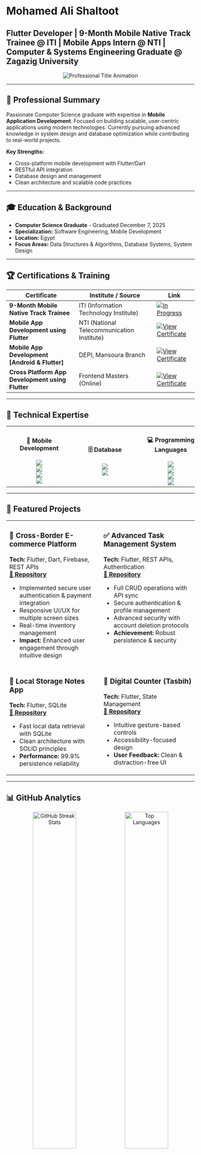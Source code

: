 # Mohamed Ali Shaltoot
## Flutter Developer | 9-Month Mobile Native Track Trainee @ ITI | Mobile Apps Intern @ NTI | Computer & Systems Engineering Graduate @ Zagazig University

<p align="center">
  <img src="https://readme-typing-svg.demolab.com?font=JetBrains+Mono&size=24&pause=1000&color=2E86AB&width=600&lines=Computer+Science+Graduate;Flutter+%26+Mobile+Developer;Building+Scalable+Solutions" alt="Professional Title Animation">
</p>

---

## 🎯 Professional Summary

Passionate Computer Science graduate with expertise in **Mobile Application Development**. Focused on building scalable, user-centric applications using modern technologies. Currently pursuing advanced knowledge in system design and database optimization while contributing to real-world projects.

**Key Strengths:**
- Cross-platform mobile development with Flutter/Dart
- RESTful API integration
- Database design and management
- Clean architecture and scalable code practices

---

## 🎓 Education & Background

- **Computer Science Graduate** - Graduated December 7, 2025
- **Specialization:** Software Engineering, Mobile Development
- **Location:** Egypt
- **Focus Areas:** Data Structures & Algorithms, Database Systems, System Design

---

## 🏆 Certifications & Training

| Certificate | Institute / Source | Link |
|-------------|-----------|------|
| **9-Month Mobile Native Track Trainee** | ITI (Information Technology Institute) | [![In Progress](https://img.shields.io/badge/In%20Progress-FFA500?style=for-the-badge&logo=clock&logoColor=black)]() |
| **Mobile App Development using Flutter** | NTI (National Telecommunication Institute) | [![View Certificate](https://img.shields.io/badge/View%20Certificate-F39C12?style=for-the-badge&logo=google-drive&logoColor=black)](https://drive.google.com/file/d/1fkOUlEqTuihnKLNZ8qIgoY7Oxn_63YPU/view?usp=sharing) |
| **Mobile App Development [Android & Flutter]** | DEPI, Mansoura Branch | [![View Certificate](https://img.shields.io/badge/View%20Certificate-F39C12?style=for-the-badge&logo=google-drive&logoColor=black)](https://drive.google.com/file/d/1p0wVJuX75ltH2v7ZdXeMs_3f4ctjE8-Y/view?usp=sharing) |
| **Cross Platform App Development using Flutter** | Frontend Masters (Online) | [![View Certificate](https://img.shields.io/badge/View%20Certificate-F39C12?style=for-the-badge&logo=google-drive&logoColor=black)](https://drive.google.com/file/d/1Oe9bqEoWR-c2F7zXfSHhv4bl68-z-AhD/view?usp=sharing) |


---

## 💼 Technical Expertise

<table>
  <tr>
    <td align="center" width="25%">
      <h4>📱 Mobile Development</h4>
      <div style="min-width:160px">
        <img src="https://img.shields.io/badge/Flutter-02569B?style=for-the-badge&logo=flutter&logoColor=white" />
      </div>
      <div style="min-width:160px">
        <img src="https://img.shields.io/badge/Dart-0175C2?style=for-the-badge&logo=dart&logoColor=white" />
      </div>
      <div style="min-width:160px">
        <img src="https://img.shields.io/badge/Kotlin-7F52FF?style=for-the-badge&logo=kotlin&logoColor=white" />
      </div>
      <div style="min-width:160px">
        <img src="https://img.shields.io/badge/Android-3DDC84?style=for-the-badge&logo=android&logoColor=white" />
      </div>
    </td>
    <td align="center" width="25%">
      <h4>🗄️ Database</h4>
      <div style="min-width:160px">
        <img src="https://img.shields.io/badge/Firebase-FFCA28?style=for-the-badge&logo=firebase&logoColor=black" />
      </div>
      <div style="min-width:160px">
        <img src="https://img.shields.io/badge/SQLite-003B57?style=for-the-badge&logo=sqlite&logoColor=white" />
      </div>
    </td>
    <td align="center" width="25%">
      <h4>💻 Programming Languages</h4>
      <div style="min-width:160px">
        <img src="https://img.shields.io/badge/C-A8B9CC?style=for-the-badge&logo=c&logoColor=black" />
      </div>
      <div style="min-width:160px">
        <img src="https://img.shields.io/badge/Dart-0175C2?style=for-the-badge&logo=dart&logoColor=white" />
      </div>
      <div style="min-width:160px">
        <img src="https://img.shields.io/badge/JavaScript-F7DF1E?style=for-the-badge&logo=javascript&logoColor=black" />
      </div>
      <div style="min-width:160px">
        <img src="https://img.shields.io/badge/Kotlin-7F52FF?style=for-the-badge&logo=kotlin&logoColor=white" />
      </div>
    </td>
    <td align="center" width="25%">
      <h4>⚙️ Tools</h4>
      <div style="min-width:160px">
        <img src="https://img.shields.io/badge/VS%20Code-007ACC?style=for-the-badge&logo=visual-studio-code&logoColor=white" />
      </div>
      <div style="min-width:160px">
        <img src="https://img.shields.io/badge/Git-F05032?style=for-the-badge&logo=git&logoColor=white" />
      </div>
      <div style="min-width:160px">
        <img src="https://img.shields.io/badge/Postman-FF6C37?style=for-the-badge&logo=postman&logoColor=white" />
      </div>
      <div style="min-width:160px">
        <img src="https://img.shields.io/badge/Android%20Studio-3DDC84?style=for-the-badge&logo=android-studio&logoColor=white" />
      </div>
    </td>
  </tr>
</table>

---

## 🚀 Featured Projects

<table>
  <tr>
    <td width="50%" valign="top">
      <h3>🛒 Cross-Border E-commerce Platform</h3>
      <b>Tech:</b> Flutter, Dart, Firebase, REST APIs  
      <br>
      <a href="https://github.com/MohamedAliShaltoot/NTI_E-commerce-Stylish-App-">
        🔗 <b>Repository</b>
      </a>
      <ul>
        <li>Implemented secure user authentication & payment integration</li>
        <li>Responsive UI/UX for multiple screen sizes</li>
        <li>Real-time inventory management</li>
        <li><b>Impact:</b> Enhanced user engagement through intuitive design</li>
      </ul>
    </td>
    <td width="50%" valign="top">
      <h3>✅ Advanced Task Management System</h3>
      <b>Tech:</b> Flutter, REST APIs, Authentication  
      <br>
      <a href="https://github.com/MohamedAliShaltoot/TODO_App_with_APIs_Integration-">
        🔗 <b>Repository</b>
      </a>
      <ul>
        <li>Full CRUD operations with API sync</li>
        <li>Secure authentication & profile management</li>
        <li>Advanced security with account deletion protocols</li>
        <li><b>Achievement:</b> Robust persistence & security</li>
      </ul>
    </td>
  </tr>
  <tr>
    <td width="50%" valign="top">
      <h3>📝 Local Storage Notes App</h3>
      <b>Tech:</b> Flutter, SQLite  
      <br>
      <a href="https://github.com/MohamedAliShaltoot/TODo_App">
        🔗 <b>Repository</b>
      </a>
      <ul>
        <li>Fast local data retrieval with SQLite</li>
        <li>Clean architecture with SOLID principles</li>
        <li><b>Performance:</b> 99.9% persistence reliability</li>
      </ul>
    </td>
    <td width="50%" valign="top">
      <h3>🔢 Digital Counter (Tasbih)</h3>
      <b>Tech:</b> Flutter, State Management  
      <br>
      <a href="https://github.com/MohamedAliShaltoot/Tasbih-application">
        🔗 <b>Repository</b>
      </a>
      <ul>
        <li>Intuitive gesture-based controls</li>
        <li>Accessibility-focused design</li>
        <li><b>User Feedback:</b> Clean & distraction-free UI</li>
      </ul>
    </td>
  </tr>
</table>

---

## 📊 GitHub Analytics

<div align="center">
  <img src="https://github-readme-streak-stats.herokuapp.com?user=MohamedAliShaltoot&theme=tokyonight&hide_border=true" width="48%" alt="GitHub Streak Stats">
  <img src="https://github-readme-stats.vercel.app/api/top-langs/?username=MohamedAliShaltoot&layout=compact&theme=tokyonight&hide_border=true&langs_count=8" width="48%" alt="Top Languages">
</div>

<p align="center">
  <img src="https://github-readme-activity-graph.vercel.app/graph?username=MohamedAliShaltoot&theme=tokyo-night&hide_border=true" alt="GitHub Activity Graph" width="95%">
</p>

---

## 🎯 Current Focus & Goals

**Currently Learning:**
- Advanced system design patterns
- Microservices architecture
- Database optimization techniques
- DevOps practices and CI/CD

**2024 Objectives:**
- Contribute to 3+ open-source Flutter projects
- Build and deploy a full-stack application
- Expand knowledge in cloud technologies

---

## 🤝 Professional Opportunities

**Actively Seeking:**
- Software Engineering Internships
- Mobile Development Projects
- Open Source Contributions

**Available For:**
- Flutter/Mobile app development consulting
- Code reviews and technical mentoring
- Collaborative development projects
- Technical writing and documentation

---

## 📫 Connect & Collaborate

<p align="left">
  <a href="https://www.linkedin.com/in/muhamed-ali-shaltoot/" target="_blank">
    <img src="https://img.shields.io/badge/LinkedIn-Connect-0077B5?style=for-the-badge&logo=linkedin&logoColor=white" alt="LinkedIn Profile">
  </a>
  <a href="mailto:mohamedali3092002@gmail.com">
    <img src="https://img.shields.io/badge/Email-Contact-EA4335?style=for-the-badge&logo=gmail&logoColor=white" alt="Email Contact">
  </a>
  <a href="https://github.com/MohamedAliShaltoot" target="_blank">
    <img src="https://img.shields.io/badge/GitHub-Follow-181717?style=for-the-badge&logo=github&logoColor=white" alt="GitHub Profile">
  </a>
</p>

---

<p align="center">
  <i>"Building tomorrow's solutions with today's code"</i>
</p>

<p align="center">
  <img src="https://komarev.com/ghpvc/?username=MohamedAliShaltoot&style=flat-square&color=2E86AB" alt="Profile Views">
</p>
